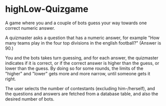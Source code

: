 # highLow-Quizgame
A game where you and a couple of bots guess your way towards one correct numeric answer.

A quizmaster asks a question that has a numeric answer, for example "How many teams play in the four top divisions in the english football?"
(Answer is 90.)

You and the bots takes turn guessing, and for each answer, the quizmaster indicates if it is correct, or if the correct answer is higher than the guess, or lower than the guess.
By doing so for some rounds, the limits of the "higher" and "lower" gets more and more narrow, until someone gets it right.

The user selects the number of contestants (excluding him-/herself), and the questions and answers are fetched from a database table, and also the desired number of bots.
